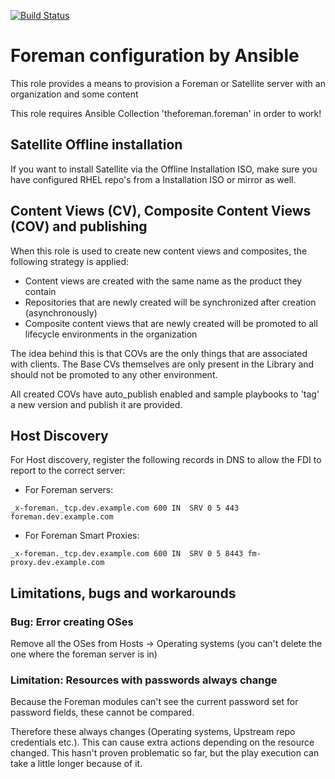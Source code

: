 [![Build Status](https://drone.element-networks.nl/api/badges/Ansible/role-foreman/status.svg)](https://drone.element-networks.nl/Ansible/role-foreman)
# Foreman configuration by Ansible
This role provides a means to provision a Foreman or Satellite server with an organization and some content

This role requires Ansible Collection 'theforeman.foreman' in order to work!

## Satellite Offline installation
If you want to install Satellite via the Offline Installation ISO, make sure you have configured RHEL repo's from a Installation ISO or mirror as well.

## Content Views (CV), Composite Content Views (COV) and publishing
When this role is used to create new content views and composites, the following strategy is applied:

* Content views are created with the same name as the product they contain
* Repositories that are newly created will be synchronized after creation (asynchronously)
* Composite content views that are newly created will be promoted to all lifecycle environments in the organization

The idea behind this is that COVs are the only things that are associated with clients. The Base CVs themselves are only present in the Library and should not be promoted to any other environment.

All created COVs have auto_publish enabled and sample playbooks to 'tag' a new version and publish it are provided.

## Host Discovery
For Host discovery, register the following records in DNS to allow the FDI to report to the correct server:

* For Foreman servers:
```
_x-foreman._tcp.dev.example.com 600 IN  SRV 0 5 443 foreman.dev.example.com
```

* For Foreman Smart Proxies:
```
_x-foreman._tcp.dev.example.com 600 IN  SRV 0 5 8443 fm-proxy.dev.example.com
```

## Limitations, bugs and workarounds
### Bug: Error creating OSes
Remove all the OSes from Hosts -> Operating systems (you can't delete the one where the foreman server is in)

### Limitation: Resources with passwords always change
Because the Foreman modules can't see the current password set for password fields, these cannot be compared.

Therefore these always changes (Operating systems, Upstream repo credentials etc.). This can cause extra actions
depending on the resource changed. This hasn't proven problematic so far, but the play execution can take a
little longer because of it.
